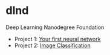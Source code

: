 # dlnd
Deep Learning Nanodegree Foundation

- Project 1: [Your first neural network](https://github.com/brucx/dlnd/tree/master/DLND-your-first-network)
- Project 2: [Image Classification](https://github.com/brucx/dlnd/tree/master/image-classification)
